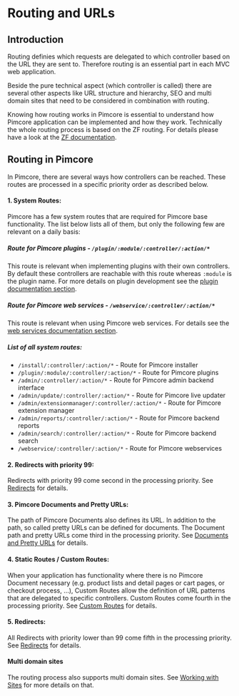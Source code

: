 # Routing and URLs 

## Introduction
Routing definies which requests are delegated to which controller based on the URL they are sent to. Therefore routing
 is an essential part in each MVC web application. 
 
Beside the pure technical aspect (which controller is called) there are several other aspects like 
 URL structure and hierarchy, SEO and multi domain sites that need to be considered in combination with routing.
   
Knowing how routing works in Pimcore is essential to understand how Pimcore application can be implemented and how 
 they work. Technically the whole routing process is based on the ZF routing. For details please have a look at the 
 [ZF documentation](https://framework.zend.com/manual/1.12/en/zend.controller.router.html). 
 

## Routing in Pimcore
In Pimcore, there are several ways how controllers can be reached. These routes are processed in a specific priority 
order as described below. 

#### 1. System Routes:
Pimcore has a few system routes that are required for Pimcore base functionality. The list below lists all of them, 
but only the following few are relevant on a daily basis: 
##### Route for Pimcore plugins - `/plugin/:module/:controller/:action/*`
This route is relevant when implementing plugins with their own controllers. By default these controllers are reachable 
with this route whereas `:module` is the plugin name. For more details on plugin development see the 
[plugin documentation section](../../10_Extending_Pimcore/13_Plugin_Developers_Guide/01_Plugin_Anatomy.md). 
 
##### Route for Pimcore web services - `/webservice/:controller/:action/*`
This route is relevant when using Pimcore web services. For details see the 
[web services documentation section](../../14_Web_Services/_index.md). 

  
##### List of all system routes:    
* `/install/:controller/:action/*` - Route for Pimcore installer
* `/plugin/:module/:controller/:action/*` - Route for Pimcore plugins
* `/admin/:controller/:action/*` - Route for Pimcore admin backend interface
* `/admin/update/:controller/:action/*` - Route for Pimcore live updater
* `/admin/extensionmanager/:controller/:action/*` - Route for Pimcore extension manager
* `/admin/reports/:controller/:action/*` - Route for Pimcore backend reports
* `/admin/search/:controller/:action/*` - Route for Pimcore backend search
* `/webservice/:controller/:action/*` - Route for Pimcore webservices
   
   
#### 2. Redirects with priority 99:  
Redirects with priority 99 come second in the processing priority. See [Redirects](./04_Redirects.md) for details. 
   
#### 3. Pimcore Documents and Pretty URLs:
The path of Pimcore Documents also defines its URL. In addition to the path, so called pretty URLs can be defined for
 documents. The Document path and pretty URLs come third in the processing priority. 
 See [Documents and Pretty URLs](./00_Documents_and_Pretty_URLs.md) for details. 


#### 4. Static Routes / Custom Routes: 
When your application has functionality where there is no Pimcore Document necessary (e.g. product lists and detail pages 
 or cart pages, or checkout process, ...), Custom Routes allow the definition of URL patterns that are delegated to specific
 controllers. Custom Routes come fourth in the processing priority. See [Custom Routes](./02_Custom_Routes.md) for details.


#### 5. Redirects: 
All Redirects with priority lower than 99 come fifth in the processing priority. 
See [Redirects](./04_Redirects.md) for details. 


#### Multi domain sites
The routing process also supports multi domain sites. 
See [Working with Sites](./08_Working_with_Sites.md) for more details on that. 